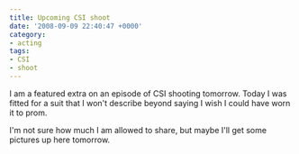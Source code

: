 ```yaml
---
title: Upcoming CSI shoot
date: '2008-09-09 22:40:47 +0000'
category:
- acting
tags:
- CSI
- shoot
---
```

I am a featured extra on an episode of CSI shooting tomorrow. Today I was fitted
for a suit that I won't describe beyond saying I wish I could have worn it to
prom.

I'm not sure how much I am allowed to share, but maybe I'll get some pictures up
here tomorrow.
